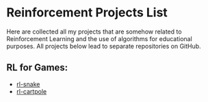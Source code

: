 # Reinforcement Projects List

Here are collected all my projects that are somehow related to Reinforcement Learning and the use of algorithms for educational purposes. All projects below lead to separate repositories on GitHub.

## RL for Games:
- [rl-snake](https://github.com/thelthennius/rl-snake)
- [rl-cartpole](https://github.com/thelthennius/rl-cartpole)
